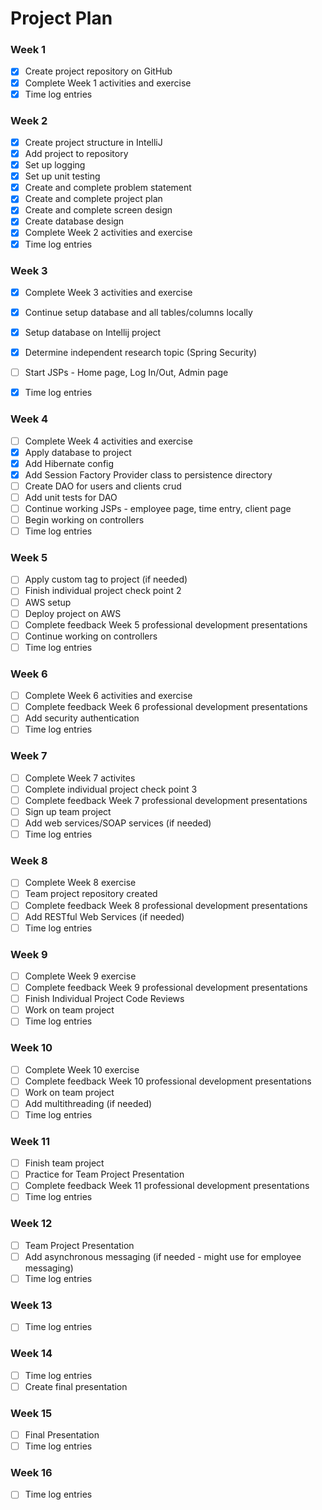 # Project Plan

### Week 1
- [X] Create project repository on GitHub
- [X] Complete Week 1 activities and exercise
- [X] Time log entries

### Week 2
- [X] Create project structure in IntelliJ
- [X] Add project to repository
- [X] Set up logging
- [X] Set up unit testing
- [X] Create and complete problem statement
- [X] Create and complete project plan
- [X] Create and complete screen design
- [X] Create database design
- [X] Complete Week 2 activities and exercise
- [X] Time log entries

### Week 3
- [X] Complete Week 3 activities and exercise
- [X] Continue setup database and all tables/columns locally
- [X] Setup database on Intellij project
- [X] Determine independent research topic (Spring Security)
- [ ] Start JSPs - Home page, Log In/Out, Admin page
- [X] Time log entries


### Week 4
- [ ] Complete Week 4 activities and exercise
- [X] Apply database to project
- [X] Add Hibernate config
- [X] Add Session Factory Provider class to persistence directory
- [ ] Create DAO for users and clients crud
- [ ] Add unit tests for DAO
- [ ] Continue working JSPs - employee page, time entry, client page
- [ ] Begin working on controllers
- [ ] Time log entries

### Week 5
- [ ] Apply custom tag to project (if needed)
- [ ] Finish individual project check point 2
- [ ] AWS setup
- [ ] Deploy project on AWS
- [ ] Complete feedback Week 5 professional development presentations
- [ ] Continue working on controllers
- [ ] Time log entries

### Week 6
- [ ] Complete Week 6 activities and exercise
- [ ] Complete feedback Week 6 professional development presentations
- [ ] Add security authentication
- [ ] Time log entries

### Week 7
- [ ] Complete Week 7 activites
- [ ] Complete individual project check point 3
- [ ] Complete feedback Week 7 professional development presentations
- [ ] Sign up team project
- [ ] Add web services/SOAP services (if needed)
- [ ] Time log entries

### Week 8
- [ ] Complete Week 8 exercise
- [ ] Team project repository created
- [ ] Complete feedback Week 8 professional development presentations
- [ ] Add RESTful Web Services (if needed)
- [ ] Time log entries

### Week 9
- [ ] Complete Week 9 exercise
- [ ] Complete feedback Week 9 professional development presentations
- [ ] Finish Individual Project Code Reviews
- [ ] Work on team project
- [ ] Time log entries

### Week 10
- [ ] Complete Week 10 exercise
- [ ] Complete feedback Week 10 professional development presentations
- [ ] Work on team project
- [ ] Add multithreading (if needed)
- [ ] Time log entries

### Week 11
- [ ] Finish team project
- [ ] Practice for Team Project Presentation
- [ ] Complete feedback Week 11 professional development presentations
- [ ] Time log entries

### Week 12
- [ ] Team Project Presentation
- [ ] Add asynchronous messaging (if needed - might use for employee messaging)
- [ ] Time log entries

### Week 13
- [ ] Time log entries

### Week 14
- [ ] Time log entries
- [ ] Create final presentation

### Week 15
- [ ] Final Presentation
- [ ] Time log entries

### Week 16
- [ ] Time log entries






